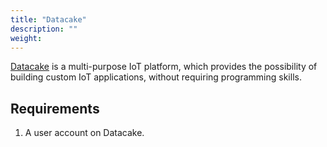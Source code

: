 ```yaml
---
title: "Datacake"
description: ""
weight: 
---
```


[Datacake](https://datacake.co/) is a multi-purpose IoT platform, which provides the possibility of building custom IoT applications, without requiring programming skills. 

<!--more-->

## Requirements

1. A user account on Datacake.
